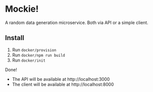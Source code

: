 # Mockie!

A random data generation microservice. Both via API or a simple client.

## Install

1. Run `docker/provision`
2. Run `docker/npm run build`
2. Run `docker/init`

Done!

* The API will be available at http://localhost:3000
* The client will be available at http://localhost:8000
